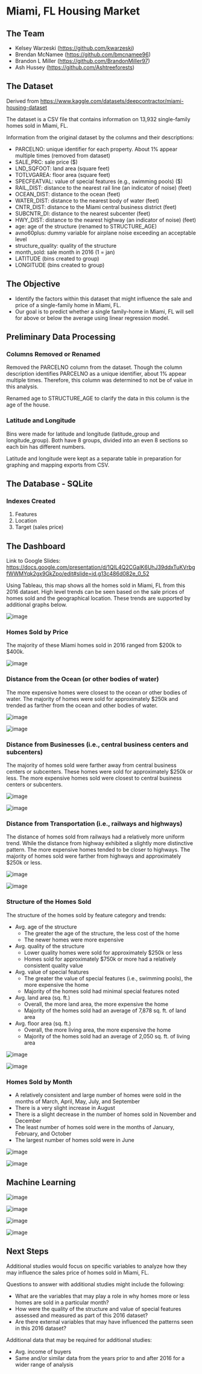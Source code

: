 # Miami, FL Housing Market

## The Team
* Kelsey Warzeski (https://github.com/kwarzeski)
* Brendan McNamee (https://github.com/bmcnamee96)
* Brandon L Miller (https://github.com/BrandonMiller97)
* Ash Hussey (https://github.com/Ashtreeforests)

## The Dataset
Derived from https://www.kaggle.com/datasets/deepcontractor/miami-housing-dataset

The dataset is a CSV file that contains information on 13,932 single-family homes sold in Miami, FL.

Information from the original dataset by the columns and their descriptions:

* PARCELNO: unique identifier for each property. About 1% appear multiple times (removed from dataset)
* SALE_PRC: sale price ($)
* LND_SQFOOT: land area (square feet)
* TOTLVGAREA: floor area (square feet)
* SPECFEATVAL: value of special features (e.g., swimming pools) ($)
* RAIL_DIST: distance to the nearest rail line (an indicator of noise) (feet)
* OCEAN_DIST: distance to the ocean (feet)
* WATER_DIST: distance to the nearest body of water (feet)
* CNTR_DIST: distance to the Miami central business district (feet)
* SUBCNTR_DI: distance to the nearest subcenter (feet)
* HWY_DIST: distance to the nearest highway (an indicator of noise) (feet)
* age: age of the structure (renamed to STRUCTURE_AGE)
* avno60plus: dummy variable for airplane noise exceeding an acceptable level
* structure_quality: quality of the structure
* month_sold: sale month in 2016 (1 = jan)
* LATITUDE (bins created to group)
* LONGITUDE (bins created to group)

## The Objective
* Identify the factors within this dataset that might influence the sale and price of a single-family home in Miami, FL.
* Our goal is to predict whether a single family-home in Miami, FL will sell for above or below the average using linear regression model.

## Preliminary Data Processing

### Columns Removed or Renamed

Removed the PARCELNO column from the dataset. Though the column description identifies PARCELNO as a unique identifier, about 1% appear multiple times. Therefore, this column was determined to not be of value in this analysis. 

Renamed age to STRUCTURE_AGE to clarify the data in this column is the age of the house. 

### Latitude and Longitude 

Bins were made for latitude and longitude (latitude_group and longitude_group). Both have 8 groups, divided into an even 8 sections so each bin has different numbers. 

Latitude and longitude were kept as a separate table in preparation for graphing and mapping exports from CSV.

## The Database - SQLite 

### Indexes Created

1. Features
2. Location
3. Target (sales price) 

## The Dashboard

Link to Google Slides: https://docs.google.com/presentation/d/1QIL4Q2CGalK6UhJ39ddxTuKVrbgfWWMYqk2gx9GkZpo/edit#slide=id.g13c486d082e_0_52

Using Tableau, this map shows all the homes sold in Miami, FL from this 2016 dataset. High level trends can be seen based on the sale prices of homes sold and the geographical location. These trends are supported by additional graphs below. 

![image](https://user-images.githubusercontent.com/96931376/180333216-31c36142-2316-4ea8-bd36-9f74b9fe2cd4.png)

### Homes Sold by Price 

The majority of these Miami homes sold in 2016 ranged from $200k to $400k. 

![image](https://user-images.githubusercontent.com/96931376/180333583-3cb644b7-c72d-4615-be53-f197ef798803.png)

### Distance from the Ocean (or other bodies of water) 

The more expensive homes were closest to the ocean or other bodies of water. The majority of homes were sold for approximately $250k and trended as farther from the ocean and other bodies of water. 

![image](https://user-images.githubusercontent.com/96931376/180333937-290178c9-9aa5-4c74-ab00-1cff985e721a.png)

![image](https://user-images.githubusercontent.com/96931376/180333922-30ae1682-7756-4ff0-91c1-a634880a31a1.png)

### Distance from Businesses (i.e., central business centers and subcenters) 

The majority of homes sold were farther away from central business centers or subcenters. These homes were sold for approximately $250k or less. The more expensive homes sold were closest to central business centers or subcenters. 

![image](https://user-images.githubusercontent.com/96931376/180334547-2321c56c-1b39-41ad-b724-df587a0a03f2.png)

![image](https://user-images.githubusercontent.com/96931376/180334578-0631cbbb-6ac5-4933-b6c3-c01e9e602dc7.png)

### Distance from Transportation (i.e., railways and highways)

The distance of homes sold from railways had a relatively more uniform trend. While the distance from highway exhibited a slightly more distinctive pattern. The more expensive homes tended to be closer to highways. The majority of homes sold were farther from highways and approximately $250k or less. 

![image](https://user-images.githubusercontent.com/96931376/180335718-13bfa28f-b783-4974-a10c-88e3f9bd658e.png)

![image](https://user-images.githubusercontent.com/96931376/180335738-11db27d3-3cd6-4a61-905e-82c6b02aef0e.png)

### Structure of the Homes Sold

The structure of the homes sold by feature category and trends: 

* Avg. age of the structure
  * The greater the age of the structure, the less cost of the home
  * The newer homes were more expensive 
* Avg. quality of the structure
  * Lower quality homes were sold for approximately $250k or less 
  * Homes sold for approximately $750k or more had a relatively consistent quality value 
* Avg. value of special features
  * The greater the value of special features (i.e., swimming pools), the more expensive the home
  * Majority of the homes sold had minimal special features noted
* Avg. land area (sq. ft.)
  * Overall, the more land area, the more expensive the home
  * Majority of the homes sold had an average of 7,878 sq. ft. of land area
* Avg. floor area (sq. ft.) 
  * Overall, the more living area, the more expensive the home
  * Majority of the homes sold had an average of 2,050 sq. ft. of living area 

![image](https://user-images.githubusercontent.com/96931376/180335789-1dfc2f49-1e0d-4a45-a5ce-451f3893c13a.png)

![image](https://user-images.githubusercontent.com/96931376/180335815-e48959b8-a6ac-4684-9439-6ae3fb9b172c.png)

### Homes Sold by Month 

* A relatively consistent and large number of homes were sold in the months of March, April, May, July, and September
* There is a very slight increase in August
* There is a slight decrease in the number of homes sold in November and December 
* The least number of homes sold were in the months of January, February, and October
* The largest number of homes sold were in June 

![image](https://user-images.githubusercontent.com/96931376/180337319-236ebc37-2207-49ab-8085-ab982d5e54b1.png)

![image](https://user-images.githubusercontent.com/96931376/180337347-5e9c8395-8c37-4eb9-adba-d85d782ff0ec.png)

## Machine Learning

![image](https://user-images.githubusercontent.com/96931376/180338823-f2206bac-c057-4ce3-9018-cfd676c4e882.png)

![image](https://user-images.githubusercontent.com/96931376/180338845-fa6b8ec4-3c99-4190-b9f7-bf4da20f4755.png)

![image](https://user-images.githubusercontent.com/96931376/180338861-645c91a3-05d0-481b-83cf-408566d5a4a9.png)

![image](https://user-images.githubusercontent.com/96931376/180338874-301ed25d-6a19-4e55-b8d0-64d6f00a6885.png)

## Next Steps

Additional studies would focus on specific variables to analyze how they may influence the sales price of homes sold in Miami, FL. 

Questions to answer with additional studies might include the following: 
* What are the variables that may play a role in why homes more or less homes are sold in a particular month? 
* How were the quality of the structure and value of special features assessed and measured as part of this 2016 dataset? 
* Are there external variables that may have influenced the patterns seen in this 2016 dataset? 

Additional data that may be required for additional studies: 
* Avg. income of buyers
* Same and/or similar data from the years prior to and after 2016 for a wider range of analysis

